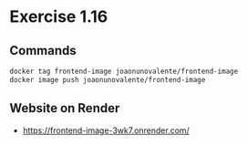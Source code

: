 # Exercise 1.16

## Commands

```bash
docker tag frontend-image joaonunovalente/frontend-image
docker image push joaonunovalente/frontend-image
```

## Website on Render

- https://frontend-image-3wk7.onrender.com/
